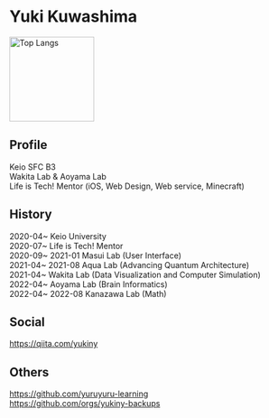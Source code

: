 # Yuki Kuwashima

<p align="left"> 
  <img alt="Top Langs" height="150px" src="https://github-readme-stats.vercel.app/api/top-langs/?username=yukiny0811&layout=compact&show_icons=true&theme=radical&langs_count=8" />
<!--   <img alt="github stats" height="150px" src="https://github-readme-stats.vercel.app/api?username=yukiny0811&count_private=true&theme=radical&show_icons=ture" /> -->
</p>

## Profile
Keio SFC B3   
Wakita Lab & Aoyama Lab    
Life is Tech! Mentor (iOS, Web Design, Web service, Minecraft)

## History
2020-04~ Keio University    
2020-07~ Life is Tech! Mentor    
2020-09~ 2021-01 Masui Lab (User Interface)    
2021-04~ 2021-08 Aqua Lab (Advancing Quantum Architecture)    
2021-04~ Wakita Lab (Data Visualization and Computer Simulation)      
2022-04~ Aoyama Lab (Brain Informatics)    
2022-04~ 2022-08 Kanazawa Lab (Math)    

## Social
https://qiita.com/yukiny

## Others
https://github.com/yuruyuru-learning    
https://github.com/orgs/yukiny-backups
